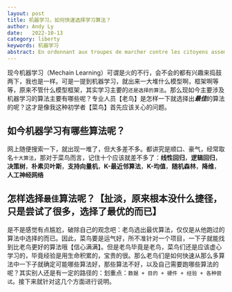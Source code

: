 ```yaml
---
layout: post
title: 机器学习，如何快速选择学习算法？
author: Andy Ly
date:   2022-10-13
category: liberty
keywords: 机器学习
abstract: En ordonnant aux troupes de marcher contre les citoyens assemblés, il anéantit la nation, qui n'existe que par la réunion des individus.
---
```


现今机器学习（Mechain Learning）可谓是火的不行，会不会的都有兴趣来捣鼓两下，我也是一样。可是一提到机器学习，就出来一大堆什么模型啊，框架啊等等，原来不管什么模型框架，其实学习主要的`还是选择的算法`。那么现如今主要涉及机器学习的算法主要有哪些呢？专业人员【老鸟】是怎样一下就选择出***最佳***的算法的呢？这才是像我这种初学者【菜鸟】首先应该关心的问题。

## 如今机器学习有哪些算法呢？
网上随便搜索一下，就出现一堆了，但大多差不多。都讲究是顺口、豪气，经常取名`十大算法`，那对于菜鸟而言，记住十个应该就差不多了：**线性回归**，**逻辑回归**，**决策树**，**朴素贝叶斯**，**支持向量机**，**K-最近邻算法**，**K-均值**，**随机森林**，**降维**，**人工神经网络**
## 怎样选择`最佳`算法呢？【扯淡，原来根本没什么捷径，只是尝试了很多，选择了最优的而已】
是不是感觉有点尴尬，破除自己的观念吧：老鸟选出最优算法，仅仅是从他跑过的算法中选择的而已。因此，菜鸟要是运气好，所不准针对一个项目，一下子就能找到比老鸟更好的算法哦【信心满满】。但是老鸟毕竟是老鸟，菜鸟们还是应该虚心学习的，毕竟经验是用生命积累的，宝贵的很。那么老鸟们是如何快速从那么多算法中一下子就确定可能哪些算法好，那些算法不好，以及自己需要跑哪些算法的呢？其实别人还是有一定的路径的：划重点：`数据 + 目的 + 硬件 + 经验 + 各种尝试`。接下来就针对这几个方面进行说明。
